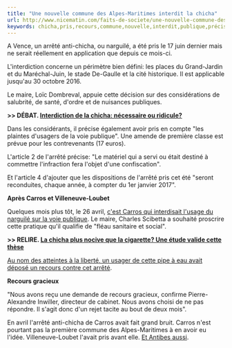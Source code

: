 ```yaml
---
title: "Une nouvelle commune des Alpes-Maritimes interdit la chicha"
url: http://www.nicematin.com/faits-de-societe/une-nouvelle-commune-des-alpes-maritimes-interdit-la-chicha-76088
keywords: chicha,pris,recours,commune,nouvelle,interdit,publique,précise,maire,avril,larrêté,carros,alpesmaritimes,narguilé
---
```

A Vence, un arrêté anti-chicha, ou narguilé, a été pris le 17 juin dernier mais ne serait réellement en application que depuis ce mois-ci.

L'interdiction concerne un périmètre bien défini: les places du Grand-Jardin et du Maréchal-Juin, le stade De-Gaulle et la cité historique. Il est applicable jusqu'au 30 octobre 2016.

Le maire, Loïc Dombreval, appuie cette décision sur des considérations de salubrité, de santé, d'ordre et de nuisances publiques.

**\>\> DÉBAT. [Interdiction de la chicha: nécessaire ou ridicule?](http://nicematin.com/a/48524)**

Dans les considérants, il précise également avoir pris en compte \"les plaintes d'usagers de la voie publique\". Une amende de première classe est prévue pour les contrevenants (17 euros).

L'article 2 de l'arrêté précise: \"Le matériel qui a servi ou était destiné à commettre l'infraction fera l'objet d'une confiscation\".

Et l'article 4 d'ajouter que les dispositions de l'arrêté pris cet été \"seront reconduites, chaque année, à compter du 1er janvier 2017\".

**Après Carros et Villeneuve-Loubet**

Quelques mois plus tôt, le 26 avril, [c'est Carros qui interdisait l'usage du narguilé sur la voie publique](http://nicematin.com/a/48479). Le maire, Charles Scibetta a souhaité proscrire cette pratique qu'il qualifie de \"fléau sanitaire et social\".

**\>\> RELIRE. [La chicha plus nocive que la cigarette? Une étude valide cette thèse](http://nicematin.com/a/48367)**

[Au nom des atteintes à la liberté, un usager de cette pipe à eau avait déposé un recours contre cet arrêté](http://nicematin.com/a/52222).

**Recours gracieux**

\"Nous avons reçu une demande de recours gracieux, confirme Pierre-Alexandre Inwiller, directeur de cabinet. Nous avons choisi de ne pas répondre. Il s'agit donc d'un rejet tacite au bout de deux mois\".

En avril l'arrêté anti-chicha de Carros avait fait grand bruit. Carros n'est pourtant pas la première commune des Alpes-Maritimes à en avoir eu l'idée. Villeneuve-Loubet l'avait pris avant elle. [Et Antibes aussi](http://nicematin.com/a/59550).
